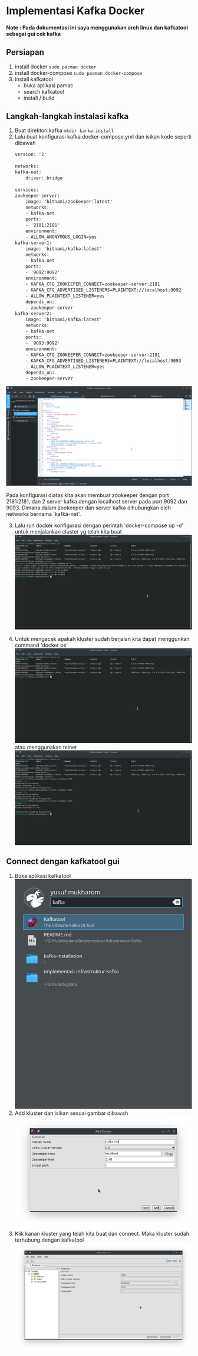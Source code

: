 # Implementasi Kafka Docker
#### Note : Pada dokumentasi ini saya menggunakan arch linux dan kafkatool sebagai gui cek kafka


## Persiapan
1. install docker `sudo pacman docker`
2. install docker-compose `sudo pacman docker-compose`
3. install kafkatool
    - buka aplikasi pamac
    - search kafkatool
    - install / build

## Langkah-langkah instalasi kafka
1. Buat direktori kafka `mkdir karka-install`
2. Lalu buat konfigurasi kafka docker-compose.yml dan isikan kode seperti dibawah
    ```
    version: '2'

    networks:
    kafka-net:
        driver: bridge

    services:
    zookeeper-server:
        image: 'bitnami/zookeeper:latest'
        networks:
        - kafka-net
        ports:
        - '2181:2181'
        environment:
        - ALLOW_ANONYMOUS_LOGIN=yes
    kafka-server1:
        image: 'bitnami/kafka:latest'
        networks:
        - kafka-net    
        ports:
        - '9092:9092'
        environment:
        - KAFKA_CFG_ZOOKEEPER_CONNECT=zookeeper-server:2181
        - KAFKA_CFG_ADVERTISED_LISTENERS=PLAINTEXT://localhost:9092
        - ALLOW_PLAINTEXT_LISTENER=yes
        depends_on:
        - zookeeper-server
    kafka-server2:
        image: 'bitnami/kafka:latest'
        networks:
        - kafka-net    
        ports:
        - '9093:9092'
        environment:
        - KAFKA_CFG_ZOOKEEPER_CONNECT=zookeeper-server:2181
        - KAFKA_CFG_ADVERTISED_LISTENERS=PLAINTEXT://localhost:9093
        - ALLOW_PLAINTEXT_LISTENER=yes
        depends_on:
        - zookeeper-server
    ```
![Konfigurasi kluster](./dokumentasi/1.png)
    
Pada konfigurasi diatas kita akan membuat zookeeper dengan port 2181:2181, dan 2 server kafka dengan localhost server pada port 9092 dan 9093. Dimana dalam zookeeper dan server kafka dihubungkan oleh networks bernama 'kafka-net'.

3. Lalu run docker konfigurasi dengan perintah 'docker-compose up -d' untuk menjalankan cluster yg telah kita buat
![Run konfigurasi](./dokumentasi/2.png)

4. Untuk mengecek apakah kluster sudah berjalan kita dapat menggunkan command 'docker ps'
![Cek run](./dokumentasi/3.png)
atau menggunakan telnet
![Cek run telnet](./dokumentasi/4.png)

## Connect dengan kafkatool gui
1. Buka aplikasi kafkatool
![Open kafkatool](./dokumentasi/5.png)
2. Add kluster dan isikan sesuai gambar dibawah
![Open](./dokumentasi/6.png)
3. Klik kanan kluster yang telah kita buat dan connect. Maka kluster sudah terhubung dengan kafkatool
![Connect](./dokumentasi/7.png)




